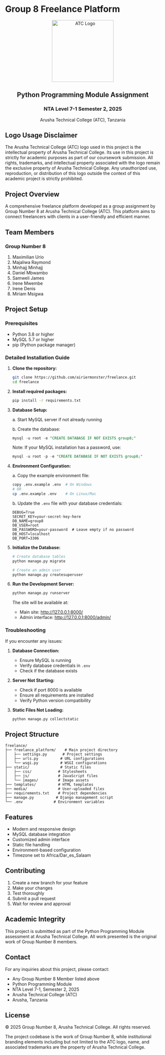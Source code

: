 # Group 8 Freelance Platform

<div align="center">
  <img src="media/atcLogo.png" alt="ATC Logo" width="200"/>
  <h2>Python Programming Module Assignment</h2>
  <h3>NTA Level 7-1 Semester 2, 2025</h3>
  <p>Arusha Technical College (ATC), Tanzania</p>
</div>

## Logo Usage Disclaimer

The Arusha Technical College (ATC) logo used in this project is the intellectual property of Arusha Technical College. Its use in this project is strictly for academic purposes as part of our coursework submission. All rights, trademarks, and intellectual property associated with the logo remain the exclusive property of Arusha Technical College. Any unauthorized use, reproduction, or distribution of this logo outside the context of this academic project is strictly prohibited.

## Project Overview

A comprehensive freelance platform developed as a group assignment by Group Number 8 at Arusha Technical College (ATC). This platform aims to connect freelancers with clients in a user-friendly and efficient manner.

## Team Members

### Group Number 8
1. Maximilian Urio
2. Majaliwa Raymond
3. Minhajj Minhajj
4. Daniel Mbwambo
5. Samweli James
6. Irene Mwembe
7. Irene Denis
8. Miriam Msigwa

## Project Setup

### Prerequisites
- Python 3.8 or higher
- MySQL 5.7 or higher
- pip (Python package manager)

### Detailed Installation Guide

1. **Clone the repository:**
   ```bash
   git clone https://github.com/airiermonster/freelance.git
   cd freelance
   ```

2. **Install required packages:**
   ```bash
   pip install -r requirements.txt
   ```

3. **Database Setup:**
   
   a. Start MySQL server if not already running
   
   b. Create the database:
   ```sql
   mysql -u root -e "CREATE DATABASE IF NOT EXISTS group8;"
   ```
   
   Note: If your MySQL installation has a password, use:
   ```sql
   mysql -u root -p -e "CREATE DATABASE IF NOT EXISTS group8;"
   ```

4. **Environment Configuration:**
   
   a. Copy the example environment file:
   ```bash
   copy .env.example .env  # On Windows
   # OR
   cp .env.example .env    # On Linux/Mac
   ```
   
   b. Update the `.env` file with your database credentials:
   ```plaintext
   DEBUG=True
   SECRET_KEY=your-secret-key-here
   DB_NAME=group8
   DB_USER=root
   DB_PASSWORD=your-password  # Leave empty if no password
   DB_HOST=localhost
   DB_PORT=3306
   ```

5. **Initialize the Database:**
   ```bash
   # Create database tables
   python manage.py migrate
   
   # Create an admin user
   python manage.py createsuperuser
   ```

6. **Run the Development Server:**
   ```bash
   python manage.py runserver
   ```

   The site will be available at:
   - Main site: http://127.0.0.1:8000/
   - Admin interface: http://127.0.0.1:8000/admin/

### Troubleshooting

If you encounter any issues:

1. **Database Connection:**
   - Ensure MySQL is running
   - Verify database credentials in `.env`
   - Check if the database exists

2. **Server Not Starting:**
   - Check if port 8000 is available
   - Ensure all requirements are installed
   - Verify Python version compatibility

3. **Static Files Not Loading:**
   ```bash
   python manage.py collectstatic
   ```

## Project Structure

```
freelance/
├── freelance_platform/    # Main project directory
│   ├── settings.py       # Project settings
│   ├── urls.py          # URL configurations
│   └── wsgi.py          # WSGI configurations
├── static/              # Static files
│   ├── css/            # Stylesheets
│   ├── js/             # JavaScript files
│   └── images/         # Image assets
├── templates/          # HTML templates
├── media/              # User-uploaded files
├── requirements.txt    # Project dependencies
├── manage.py          # Django management script
└── .env              # Environment variables
```

## Features

- Modern and responsive design
- MySQL database integration
- Customized admin interface
- Static file handling
- Environment-based configuration
- Timezone set to Africa/Dar_es_Salaam

## Contributing

1. Create a new branch for your feature
2. Make your changes
3. Test thoroughly
4. Submit a pull request
5. Wait for review and approval

## Academic Integrity

This project is submitted as part of the Python Programming Module assessment at Arusha Technical College. All work presented is the original work of Group Number 8 members.

## Contact

For any inquiries about this project, please contact:
- Any Group Number 8 Member listed above
- Python Programming Module
- NTA Level 7-1, Semester 2, 2025
- Arusha Technical College (ATC)
- Arusha, Tanzania

## License

© 2025 Group Number 8, Arusha Technical College. All rights reserved.

The project codebase is the work of Group Number 8, while institutional branding elements including but not limited to the ATC logo, name, and associated trademarks are the property of Arusha Technical College. 